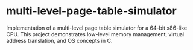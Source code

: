# multi-level-page-table-simulator
Implementation of a multi-level page table simulator for a 64-bit x86-like CPU. This project demonstrates low-level memory management, virtual address translation, and OS concepts in C.
